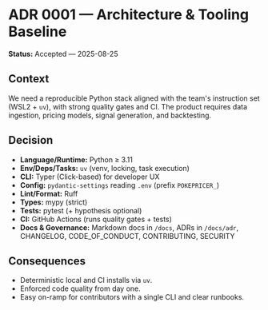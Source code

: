 # ADR 0001 — Architecture & Tooling Baseline

**Status:** Accepted — 2025-08-25

## Context
We need a reproducible Python stack aligned with the team's instruction set (WSL2 + `uv`), with strong quality gates and CI. The product requires data ingestion, pricing models, signal generation, and backtesting.

## Decision
- **Language/Runtime:** Python ≥ 3.11
- **Env/Deps/Tasks:** `uv` (venv, locking, task execution)
- **CLI:** Typer (Click-based) for developer UX
- **Config:** `pydantic-settings` reading `.env` (prefix `POKEPRICER_`)
- **Lint/Format:** Ruff
- **Types:** mypy (strict)
- **Tests:** pytest (+ hypothesis optional)
- **CI:** GitHub Actions (runs quality gates + tests)
- **Docs & Governance:** Markdown docs in `/docs`, ADRs in `/docs/adr`, CHANGELOG, CODE_OF_CONDUCT, CONTRIBUTING, SECURITY

## Consequences
- Deterministic local and CI installs via `uv`.
- Enforced code quality from day one.
- Easy on-ramp for contributors with a single CLI and clear runbooks.

